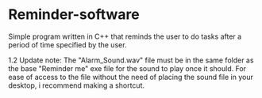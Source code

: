 # Reminder-software
Simple program written in C++ that reminds the user to do tasks after a period of time specified by the user.

1.2 Update note:
The "Alarm_Sound.wav" file must be in the same folder as the base "Reminder me" exe file for the sound to play once it should. For ease of access to the file without the need of placing the sound file in your desktop, i recommend making a shortcut.
